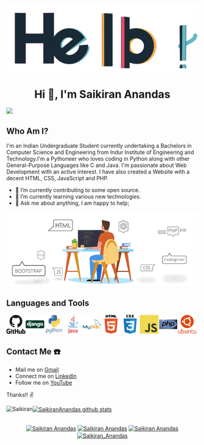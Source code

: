 <p align="center"> <img src="https://github.com/Saikiran-Anandas/Saikiran-Anandas/blob/main/assets/hello.gif" alt="hello" /> </p>
<h1 align="center">Hi 👋, I'm Saikiran Anandas</h1>


![](https://visitor-badge.glitch.me/badge?page_id=Saikiran-Anandas.Saikiran-Anandas)


## Who Am I?

I'm an Indian Undergraduate Student currently undertaking a Bachelors in Computer Science and Engineering from Indur Institute of Engineering and Technology.I'm a Pythoneer who loves coding in Python along with other General-Purpose Languages like C and Java. I'm passionate about Web Development with an active interest. I have also created a Website with a decent HTML, CSS, JavaScript and PHP. 

- 🔭 I’m currently contributing to some open source.
- 🌱 I’m currently learning various new technologies.
- 💬 Ask me about anything, I am happy to help;

<p align="center"> <img src="https://github.com/Saikiran-Anandas/Saikiran-Anandas/blob/main/assets/My-work.gif" alt="codergif" /> </p>

## Languages and Tools  

<img src="https://github.com/devicons/devicon/blob/master/icons/github/github-original-wordmark.svg" alt="github" width="50" height="50"/><img src="https://github.com/devicons/devicon/blob/master/icons/django/django-original.svg" alt="django" width="50" height="50"/><img src="https://github.com/devicons/devicon/blob/master/icons/python/python-original-wordmark.svg" alt="python" width="50" height="50"/><img src="https://github.com/devicons/devicon/blob/master/icons/java/java-original-wordmark.svg" alt="java" width="50" height="50"/><img src="https://github.com/devicons/devicon/blob/master/icons/mysql/mysql-original-wordmark.svg" alt="mySql" width="50" height="50"/><img src="https://github.com/devicons/devicon/blob/master/icons/html5/html5-original-wordmark.svg" alt="html5" width="50" height="50"/><img
src="https://github.com/devicons/devicon/blob/master/icons/css3/css3-original-wordmark.svg" alt="css3" width="50" height="50"/><img
src="https://github.com/devicons/devicon/blob/master/icons/javascript/javascript-original.svg" alt="Javascript" width="50" height="50"/><img
src="https://github.com/devicons/devicon/blob/master/icons/php/php-original.svg" alt="php" width="50" height="50"/><img
src="https://github.com/devicons/devicon/blob/master/icons/ubuntu/ubuntu-plain-wordmark.svg" alt="php" width="50" height="50"/>

## Contact Me ☎️

* Mail me on [Gmail](saikirananandas1234@gmail.com) 
* Connect me on [LinkedIn](linkedin.com/in/SaikiranAnandas)
* Follow me on  [YouTube](https://www.youtube.com/c/TECHBOYSAIKIRAN)

Thanks!! ✌️

<!--
<a href=https://github-readme-stats.vercel.app">
-->
  <img align="left" src="https://github-readme-stats.vercel.app/api/top-langs/?username=Saikiran-Anandas&layout=compact" alt="Saikiran" />
 </a>


<a href="https://github.com/Saikiran-Anandas/github-readme-stats">
  <img align="center" src="https://github-readme-stats.vercel.app/api?username=Saikiran-Anandas&show_icons=true&theme=radical&count_private=true" alt="SaikiranAnandas github stats" />
</a>
<br />
<br />

<p align="center">
<a href="https://www.youtube.com/c/TECHBOYSAIKIRAN?view_as=subscriber" target="blank"><img align="center" src="https://cdn.jsdelivr.net/npm/simple-icons@3.0.1/icons/youtube.svg" alt="Saikiran Anandas" height="30" width="30" /></a>
<a href="https://www.linkedin.com/in/saikirananandas/" target="blank"><img align="center" src="https://cdn.jsdelivr.net/npm/simple-icons@3.0.1/icons/linkedin.svg" alt="Saikiran Anandas" height="30" width="30" /></a>
<a href="https://www.facebook.com/SaikiranAnandas" target="blank"><img align="center" src="https://cdn.jsdelivr.net/npm/simple-icons@3.0.1/icons/facebook.svg" alt="Saikiran Anandas" height="30" width="30" /></a>
<a href="https://instagram.com/Saikiran_Anandas/" target="blank"><img align="center" src="https://cdn.jsdelivr.net/npm/simple-icons@3.0.1/icons/instagram.svg" alt="Saikiran_Anandas" height="30" width="30" /></a>
</p>
